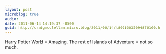 ```yaml
---
layout: post
microblog: true
audio: 
date: 2011-06-14 14:19:37 -0500
guid: http://craigmcclellan.micro.blog/2011/06/14/t80716035094876160.html
---
```

Harry Potter World = Amazing. The rest of Islands of Adventure = not so much.
